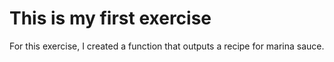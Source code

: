 # This is my first exercise 

For this exercise, I created a function that outputs a recipe for marina sauce. 
